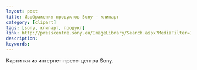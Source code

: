 ```yaml
---
layout: post
title: Изображения продуктов Sony — клипарт
category: [clipart]
tags: [sony, клипарт, продукт]
link: http://presscentre.sony.eu/ImageLibrary/Search.aspx?MediaFilter=Images
description:
keywords:
---
```


<p>Картинки из интернет-пресс-центра Sony.</p>
